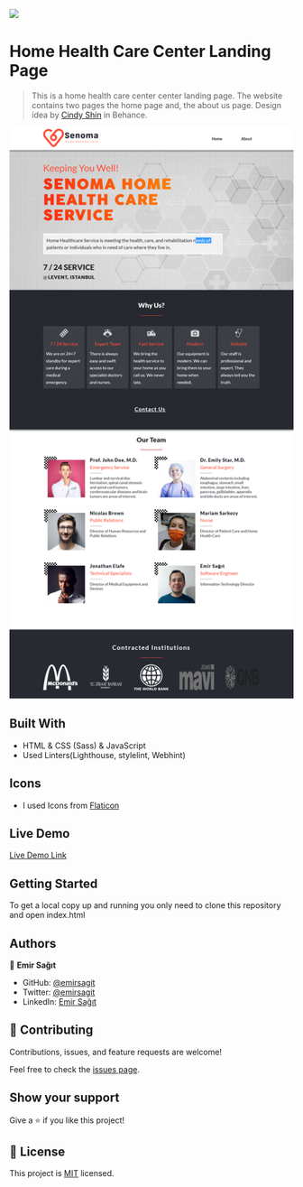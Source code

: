 ![](https://img.shields.io/badge/Microverse-blueviolet)

# Home Health Care Center Landing Page

> This is a home health care center center landing page. The website contains two pages the home page and, the about us page. Design idea by [Cindy Shin](https://www.behance.net/gallery/29845175/CC-Global-Summit-2015) in Behance.

![screenshot](./app_screenshot.png)

## Built With

- HTML & CSS (Sass) & JavaScript
- Used Linters(Lighthouse, stylelint, Webhint)

## Icons

- I used Icons from [Flaticon](https://www.flaticon.com/)

## Live Demo

[Live Demo Link](https://emirsagit.github.io/home-health-care/)


## Getting Started

To get a local copy up and running you only need to clone this repository and open index.html

## Authors

👤 **Emir Sağıt**

- GitHub: [@emirsagit](https://github.com/emirsagit)
- Twitter: [@emirsagit](https://twitter.com/emirsagit)
- LinkedIn: [Emir Sağıt](https://www.linkedin.com/in/emir-sa%C4%9F%C4%B1t-633035188/)

## 🤝 Contributing

Contributions, issues, and feature requests are welcome!

Feel free to check the [issues page](../../issues/).

## Show your support

Give a ⭐️ if you like this project!

## 📝 License

This project is [MIT](./MIT.md) licensed.
